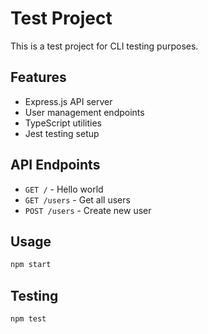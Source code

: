 # Test Project

This is a test project for CLI testing purposes.

## Features

- Express.js API server
- User management endpoints
- TypeScript utilities
- Jest testing setup

## API Endpoints

- `GET /` - Hello world
- `GET /users` - Get all users
- `POST /users` - Create new user

## Usage

```bash
npm start
```

## Testing

```bash
npm test
```
